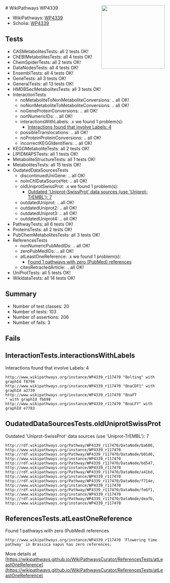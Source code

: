 <img style="float: right; width: 200px" src="https://upload.wikimedia.org/wikipedia/commons/thumb/8/83/Wplogo_with_text_500.png/640px-Wplogo_with_text_500.png" />
# WikiPathways WP4339

* WikiPathways: [WP4339](https://new.wikipathways.org/pathways/WP4339)
* Scholia: [WP4339](https://scholia.toolforge.org/wikipathways/WP4339)
## Tests
* CASMetabolitesTests: all 2 tests OK!
* ChEBIMetabolitesTests: all 4 tests OK!
* ChemSpiderTests: all 2 tests OK!
* DataNodesTests: all 4 tests OK!
* EnsemblTests: all 4 tests OK!
* GeneTests: all 3 tests OK!
* GeneralTests: all 13 tests OK!
* HMDBSecMetabolitesTests: all 3 tests OK!
* InteractionTests
    * noMetaboliteToNonMetaboliteConversions: .. all OK!
    * noNonMetaboliteToMetaboliteConversions: .. all OK!
    * noGeneProteinConversions: .. all OK!
    * nonNumericIDs: .. all OK!
    * interactionsWithLabels: .x we found 1 problem(s):
        * [Interactions found that involve Labels: 4](#630d267b)
    * possibleTranslocations: .. all OK!
    * noProteinProteinConversions: .. all OK!
    * incorrectKEGGIdentifiers: .. all OK!
* KEGGMetaboliteTests: all 2 tests OK!
* LIPIDMAPSTests: all 1 tests OK!
* MetaboliteStructureTests: all 1 tests OK!
* MetabolitesTests: all 15 tests OK!
* OudatedDataSourcesTests
    * discontinuedUniGene: .. all OK!
    * noInChIDataSourceYet: .. all OK!
    * oldUniprotSwissProt: .x we found 1 problem(s):
        * [Outdated 'Uniprot-SwissProt' data sources (use 'Uniprot-TrEMBL'): 7](#710a266c)
    * outdatedUniprot: .. all OK!
    * outdatedUniprot2: .. all OK!
    * outdatedUniprot3: .. all OK!
    * outdatedUniprot4: .. all OK!
* PathwayTests: all 6 tests OK!
* ProteinsTests: all 2 tests OK!
* PubChemMetabolitesTests: all 3 tests OK!
* ReferencesTests
    * nonNumericPubMedIDs: .. all OK!
    * zeroPubMedIDs: .. all OK!
    * atLeastOneReference: .x we found 1 problem(s):
        * [Found 1 pathways with zero (PubMed) references](#d0a459f0)
    * citesRetractedArticle: .. all OK!
* UniProtTests: all 5 tests OK!
* WikidataTests: all 14 tests OK!


## Summary

* Number of test classes: 20
* Number of tests: 103
* Number of assertions: 206
* Number of fails: 3

## Fails

<a name="630d267b" />

## InteractionTests.interactionsWithLabels

Interactions found that involve Labels: 4
```
http://www.wikipathways.org/instance/WP4339_r117470 "Bolting" with graphId f8794
http://www.wikipathways.org/instance/WP4339_r117470 "BnaCDF1" with graphId a2739
http://www.wikipathways.org/instance/WP4339_r117470 "BnaFT
" with graphId fbb98
http://www.wikipathways.org/instance/WP4339_r117470 "BnaLFY" with graphId e7783
```

<a name="710a266c" />

## OudatedDataSourcesTests.oldUniprotSwissProt

Outdated 'Uniprot-SwissProt' data sources (use 'Uniprot-TrEMBL'): 7
```
http://rdf.wikipathways.org/Pathway/WP4339_r117470/DataNode/ba606, http://www.wikipathways.org/instance/WP4339_r117470
http://rdf.wikipathways.org/Pathway/WP4339_r117470/DataNode/b01d6, http://www.wikipathways.org/instance/WP4339_r117470
http://rdf.wikipathways.org/Pathway/WP4339_r117470/DataNode/bd547, http://www.wikipathways.org/instance/WP4339_r117470
http://rdf.wikipathways.org/Pathway/WP4339_r117470/DataNode/a41bd, http://www.wikipathways.org/instance/WP4339_r117470
http://rdf.wikipathways.org/Pathway/WP4339_r117470/DataNode/f714e, http://www.wikipathways.org/instance/WP4339_r117470
http://rdf.wikipathways.org/Pathway/WP4339_r117470/DataNode/fe6f1, http://www.wikipathways.org/instance/WP4339_r117470
http://rdf.wikipathways.org/Pathway/WP4339_r117470/DataNode/deafb, http://www.wikipathways.org/instance/WP4339_r117470
```

<a name="d0a459f0" />

## ReferencesTests.atLeastOneReference

Found 1 pathways with zero (PubMed) references
```
http://www.wikipathways.org/instance/WP4339_r117470 'Flowering time pathway' in Brassica napus has zero references; 
```

More details at [https://wikipathways.github.io/WikiPathwaysCurator/ReferencesTests/atLeastOneReference](https://wikipathways.github.io/WikiPathwaysCurator/ReferencesTests/atLeastOneReference)

